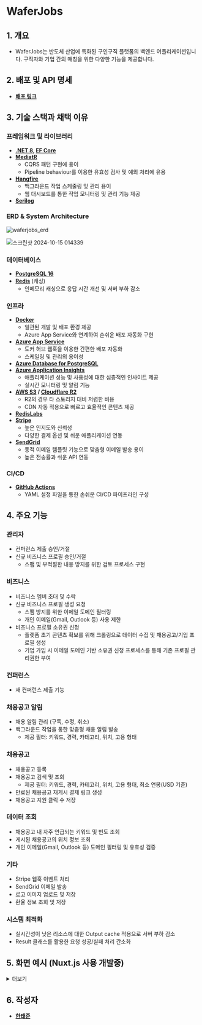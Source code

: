 # WaferJobs

## 1. 개요
- WaferJobs는 반도체 산업에 특화된 구인구직 플랫폼의 백엔드 어플리케이션입니다. 구직자와 기업 간의 매칭을 위한 다양한 기능을 제공합니다.

## 2. 배포 및 API 명세
- **[배포 링크](https://waferjobs-g2efemcdb9eff9ds.eastus2-01.azurewebsites.net/swagger/index.html)**

## 3. 기술 스택과 채택 이유

### 프레임워크 및 라이브러리
- **[.NET 8](https://dotnet.microsoft.com/en-us/download/dotnet/8.0), [EF Core](https://docs.microsoft.com/en-us/ef/core/)**
- **[MediatR](https://github.com/jbogard/MediatR)**
  - CQRS 패턴 구현에 용이
  - Pipeline behaviour를 이용한 유효성 검사 및 예외 처리에 유용
- **[Hangfire](https://www.hangfire.io/)**
  - 백그라운드 작업 스케줄링 및 관리 용이
  - 웹 대시보드를 통한 작업 모니터링 및 관리 기능 제공
- **[Serilog](https://serilog.net/)**

### ERD & System Architecture


![waferjobs_erd](https://github.com/user-attachments/assets/6a0b9e90-b3bb-4ad7-a250-eb87901d5137)


![스크린샷 2024-10-15 014339](https://github.com/user-attachments/assets/6abc94c4-88bf-44af-916c-fdee6e396c1f)



### 데이터베이스
- **[PostgreSQL 16](https://www.postgresql.org/)**
- **[Redis](https://redis.io/)** (캐싱)
  - 인메모리 캐싱으로 응답 시간 개선 및 서버 부하 감소

### 인프라
- **[Docker](https://www.docker.com/)**
  - 일관된 개발 및 배포 환경 제공
  - Azure App Service와 연계하여 손쉬운 배포 자동화 구현
- **[Azure App Service](https://azure.microsoft.com/en-us/services/app-service/)**
  - 도커 허브 웹훅을 이용한 간편한 배포 자동화
  - 스케일링 및 관리의 용이성
- **[Azure Database for PostgreSQL](https://azure.microsoft.com/en-us/services/postgresql/)**
- **[Azure Application Insights](https://docs.microsoft.com/en-us/azure/azure-monitor/app/app-insights-overview)**
  - 애플리케이션 성능 및 사용성에 대한 심층적인 인사이트 제공
  - 실시간 모니터링 및 알림 기능
- **[AWS S3](https://aws.amazon.com/s3/) / [Cloudflare R2](https://www.cloudflare.com/products/r2/)**
  - R2의 경우 타 스토리지 대비 저렴한 비용
  - CDN 자동 적용으로 빠르고 효율적인 콘텐츠 제공
- **[RedisLabs](https://redislabs.com/)**
- **[Stripe](https://stripe.com/)**
  - 높은 인지도와 신뢰성
  - 다양한 결제 옵션 및 쉬운 애플리케이션 연동
- **[SendGrid](https://sendgrid.com/)**
  - 동적 이메일 템플릿 기능으로 맞춤형 이메일 발송 용이
  - 높은 전송률과 쉬운 API 연동

### CI/CD
- **[GitHub Actions](https://github.com/features/actions)**
  - YAML 설정 파일을 통한 손쉬운 CI/CD 파이프라인 구성


## 4. 주요 기능

### 관리자
- 컨퍼런스 제출 승인/거절
- 신규 비즈니스 프로필 승인/거절
  - 스팸 및 부적절한 내용 방지를 위한 검토 프로세스 구현

### 비즈니스

- 비즈니스 멤버 초대 및 수락
- 신규 비즈니스 프로필 생성 요청
  - 스팸 방지를 위한 이메일 도메인 필터링
  - 개인 이메일(Gmail, Outlook 등) 사용 제한
- 비즈니스 프로필 소유권 신청
  - 플랫폼 초기 콘텐츠 확보를 위해 크롤링으로 데이터 수집 및 채용공고/기업 프로필 생성
  - 기업 가입 시 이메일 도메인 기반 소유권 신청 프로세스를 통해 기존 프로필 관리권한 부여
### 컨퍼런스
- 새 컨퍼런스 제출 기능

### 채용공고 알림
- 채용 알림 관리 (구독, 수정, 취소)
- 백그라운드 작업을 통한 맞춤형 채용 알림 발송
  - 제공 필터: 키워드, 경력, 카테고리, 위치, 고용 형태

### 채용공고
- 채용공고 등록
- 채용공고 검색 및 조회
  - 제공 필터: 키워드, 경력, 카테고리, 위치, 고용 형태, 최소 연봉(USD 기준)
- 만료된 채용공고 재게시 결제 링크 생성
- 채용공고 지원 클릭 수 저장

### 데이터 조회
- 채용공고 내 자주 언급되는 키워드 및 빈도 조회
- 게시된 채용공고의 위치 정보 조회
- 개인 이메일(Gmail, Outlook 등) 도메인 필터링 및 유효성 검증

### 기타
- Stripe 웹훅 이벤트 처리
- SendGrid 이메일 발송
- 로고 이미지 업로드 및 저장
- 환율 정보 조회 및 저장

### 시스템 최적화
- 실시간성이 낮은 리소스에 대한 Output cache 적용으로 서버 부하 감소
- Result 클래스를 활용한 요청 성공/실패 처리 간소화

## 5. 화면 예시 (Nuxt.js 사용 개발중)
<details>
<summary>더보기</summary>

### 로그인
![스크린샷 2024-10-15 230305](https://github.com/user-attachments/assets/d44c872f-57c4-4874-a01b-21d409dcfc70)

### 회원가입
![스크린샷 2024-10-15 230251](https://github.com/user-attachments/assets/ffb281c3-3db0-4ae6-b375-4b417659fee6)

### 비즈니스 프로필 생성
![스크린샷 2024-10-15 224528](https://github.com/user-attachments/assets/9725488f-7c32-46d0-9243-7082a58a74f2)
![스크린샷 2024-10-15 224157](https://github.com/user-attachments/assets/974e2f8c-d291-4e96-9198-0d93f1b1b45d)

### 비즈니스 프로필 소유권 신청
![스크린샷 2024-10-15 224228](https://github.com/user-attachments/assets/b0353b6c-e2b8-4f6f-9bf3-df61a1468e9b)

### 채용공고 검색
![스크린샷 2024-10-15 225206](https://github.com/user-attachments/assets/f47b4d12-6fc6-4dbf-9384-19615cf0533a)
![스크린샷 2024-10-15 225348](https://github.com/user-attachments/assets/d0e4184e-639e-49c7-a6c8-cd67f3a4e7ea)

### 채용공고 등록
![스크린샷 2024-10-15 224620](https://github.com/user-attachments/assets/52e51a32-35d2-424e-ac61-0d2a7db32406)

### 채용공고 상세
![스크린샷 2024-10-15 232132](https://github.com/user-attachments/assets/bb9a4208-7ff6-469e-bbd0-e7dee264f2f0)

### 컨퍼런스 조회
![스크린샷 2024-10-15 230124](https://github.com/user-attachments/assets/dfd4a238-0d28-4a98-b06a-26c638409526)

### 컨퍼런스 제출
![스크린샷 2024-10-15 232155](https://github.com/user-attachments/assets/65fc6abd-857f-408f-9d3e-b344f24b3c0d)

</details>

## 6. 작성자
- **[한태준](https://github.com/hoaturi)**
